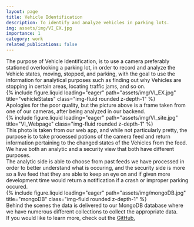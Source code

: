 ```yaml
---
layout: page
title: Vehicle Identification
description: To identify and analyze vehicles in parking lots.
img: assets/img/VI_EX.jpg
importance: 1
category: work
related_publications: false
---
```

<!-- 
Every project has a beautiful feature showcase page.
It's easy to include images in a flexible 3-column grid format.
Make your photos 1/3, 2/3, or full width.

To give your project a background in the portfolio page, just add the img tag to the front matter like so:

   
    layout: page
    title: project
    description: a project with a background image
    img: /assets/img/12.jpg
    --- -->
<div class="caption" style="text-align: left;">
    The purpose of Vehicle Identification, is to use a camera preferably
    stationed overlooking a parking lot, in order to record and analyze the Vehicle states, moving, stopped, and parking, with the goal to use the information for analytical purposes such as finding out why Vehicles are stopping in certain areas, locating traffic jams, and so on.
</div>
<div class="row justify-content-sm-center">
    <div class="col-sm-8 mt-3 mt-md-0">
        {% include figure.liquid loading="eager" path="assets/img/VI_EX.jpg" title="vehicleStates" class="img-fluid rounded z-depth-1" %}
    </div>
</div>
<div class="caption" style="text-align: left;">
    Apologies for the poor quality, but the picture above is a frame taken from one of our cameras, after being analyzed in our backend.
</div>
<div class="row justify-content-sm-center">
    <div class="col-sm-10 mt-3 mt-md-0">
        {% include figure.liquid loading="eager" path="assets/img/VI_site.jpg" title="VI_Webpage" class="img-fluid rounded z-depth-1" %}
    </div>
</div>
<div class="caption" style="text-align: left;">
    This photo is taken from our web app, and while not particularly pretty, the purpose is to take processed potions of the camera feed and return information pertaining to the changed states of the Vehicles from the feed. We have both an analytic and a security view 
    that both have different purposes.
</div>
<div class="caption" style="text-align: left;">
    The analytic side is able to choose from past feeds we have processed in order to better understand what is occuring, and the security side is more so a live feed that they are able to keep an eye on and if given more development time would return a notification if a crash or improper parking occured.
</div>

<div class="row justify-content-sm-center">
    <div class="col-sm-10 mt-3 mt-md-0">
        {% include figure.liquid loading="eager" path="assets/img/mongoDB.jpg" title="mongoDB" class="img-fluid rounded z-depth-1" %}
    </div>
</div>
<div class="caption" style="text-align: left;">
    Behind the scenes the data is delivered to our MongoDB database where we have numerous different collections to collect the appropriate data. 
</div>
<div class="caption">
    If you would like to learn more, check out the <a href='https://github.com/tyler-cog/Vehicle_Identification'> GitHub. </a>
</div>
